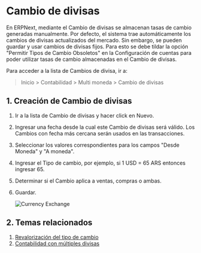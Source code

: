 <!-- add-breadcrumbs -->
# Cambio de divisas

En ERPNext, mediante el Cambio de divisas se almacenan tasas de cambio generadas manualmente. Por defecto, el sistema trae automáticamente los cambios de divisas actualizados del mercado. Sin embargo, se pueden guardar y usar cambios de divisas fijos. Para esto se debe tildar la opción "Permitir Tipos de Cambio Obsoletos" en la Configuración de cuentas para poder utilizar tasas de cambio almacenadas en el Cambio de divisas.

Para acceder a la lista de Cambios de divisa, ir a:
> Inicio > Contabilidad > Multi moneda > Cambio de divisas

## 1. Creación de Cambio de divisas
1. Ir a la lista de Cambio de divisas y hacer click en Nuevo.
1. Ingresar una fecha desde la cual este Cambio de divisas será válido. Los Cambios con fecha más cercana serán usados en las transacciones.
1. Seleccionar los valores correspondientes para los campos "Desde Moneda" y "A moneda".
1. Ingresar el Tipo de cambio, por ejemplo, si 1 USD = 65 ARS entonces ingresar 65.
1. Determinar si el Cambio aplica a ventas, compras o ambas.
1. Guardar.

    ![Currency Exchange](/docs/assets/img/accounts/currency-exchange.png)

## 2. Temas relacionados
1. [Revalorización del tipo de cambio](/docs/user/manual/es/accounts/exchange-rate-revaluation)
1. [Contabilidad con múltiples divisas](/docs/user/manual/es/accounts/multi-currency-accounting)
